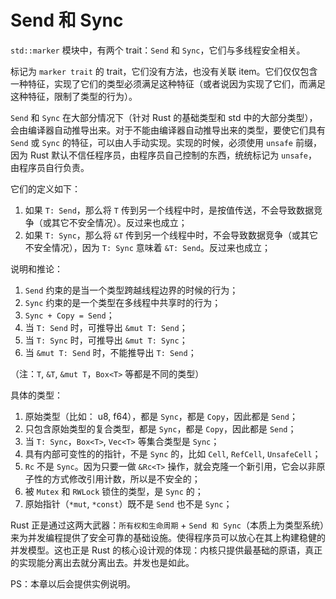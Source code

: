 # Send 和 Sync

`std::marker` 模块中，有两个 trait：`Send` 和 `Sync`，它们与多线程安全相关。

标记为 `marker trait` 的 trait，它们没有方法，也没有关联 item。它们仅仅包含一种特征，实现了它们的类型必须满足这种特征（或者说因为实现了它们，而满足这种特征，限制了类型的行为）。

`Send` 和 `Sync` 在大部分情况下（针对 Rust 的基础类型和 std 中的大部分类型），会由编译器自动推导出来。对于不能由编译器自动推导出来的类型，要使它们具有 `Send` 或 `Sync` 的特征，可以由人手动实现。实现的时候，必须使用 `unsafe` 前缀，因为 Rust 默认不信任程序员，由程序员自己控制的东西，统统标记为 `unsafe`，由程序员自行负责。

它们的定义如下：

1. 如果 `T: Send`，那么将 `T` 传到另一个线程中时，是按值传送，不会导致数据竞争（或其它不安全情况）。反过来也成立；
2. 如果 `T: Sync`，那么将 `&T` 传到另一个线程中时，不会导致数据竞争（或其它不安全情况），因为 `T: Sync` 意味着 `&T: Send`。反过来也成立；

说明和推论：

1. `Send` 约束的是当一个类型跨越线程边界的时候的行为；
2. `Sync` 约束的是一个类型在多线程中共享时的行为；
3. `Sync + Copy = Send`；
4. 当 `T: Send` 时，可推导出 `&mut T: Send`；
4. 当 `T: Sync` 时，可推导出 `&mut T: Sync`；
5. 当 `&mut T: Send` 时，不能推导出 `T: Send`；

（注：`T`, `&T`, `&mut T`，`Box<T>` 等都是不同的类型）


具体的类型：

1. 原始类型（比如： u8, f64），都是 `Sync`，都是 `Copy`，因此都是 `Send`；
2. 只包含原始类型的复合类型，都是 `Sync`，都是 `Copy`，因此都是 `Send`；
3. 当 `T: Sync`，`Box<T>`, `Vec<T>` 等集合类型是 `Sync`；
4. 具有内部可变性的的指针，不是 `Sync` 的，比如 `Cell`, `RefCell`, `UnsafeCell`；
5. `Rc` 不是 `Sync`。因为只要一做 `&Rc<T>` 操作，就会克隆一个新引用，它会以非原子性的方式修改引用计数，所以是不安全的；
6. 被 `Mutex` 和 `RWLock` 锁住的类型，是 `Sync` 的；
7. 原始指针（`*mut`, `*const`）既不是 `Send` 也不是 `Sync`；


Rust 正是通过这两大武器：`所有权和生命周期` + `Send 和 Sync`（本质上为类型系统）来为并发编程提供了安全可靠的基础设施。使得程序员可以放心在其上构建稳健的并发模型。这也正是 Rust 的核心设计观的体现：内核只提供最基础的原语，真正的实现能分离出去就分离出去。并发也是如此。


PS：本章以后会提供实例说明。


